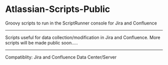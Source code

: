 # Atlassian-Scripts-Public
Groovy scripts to run in the ScriptRunner console for Jira and Confluence
**************************
Scripts useful for data collection/modification in Jira and Confluence.
More scripts will be made public soon.....
**************************
Compatiblity: Jira and Confluence Data Center/Server
